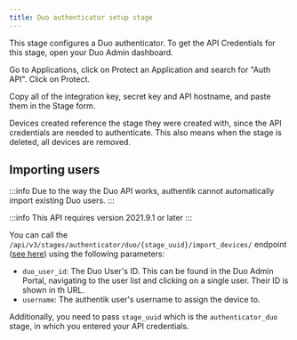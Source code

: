 ```yaml
---
title: Duo authenticator setup stage
---
```


This stage configures a Duo authenticator. To get the API Credentials for this stage, open your Duo Admin dashboard.

Go to Applications, click on Protect an Application and search for "Auth API". Click on Protect.

Copy all of the integration key, secret key and API hostname, and paste them in the Stage form.

Devices created reference the stage they were created with, since the API credentials are needed to authenticate. This also means when the stage is deleted, all devices are removed.

## Importing users

:::info
Due to the way the Duo API works, authentik cannot automatically import existing Duo users.
:::

:::info
This API requires version 2021.9.1 or later
:::

You can call the `/api/v3/stages/authenticator/duo/{stage_uuid}/import_devices/` endpoint ([see here](https://goauthentik.io/api/#post-/stages/authenticator/duo/-stage_uuid-/import_devices/)) using the following parameters:

- `duo_user_id`: The Duo User's ID. This can be found in the Duo Admin Portal, navigating to the user list and clicking on a single user. Their ID is shown in th URL.
- `username`: The authentik user's username to assign the device to.

Additionally, you need to pass `stage_uuid` which is the `authenticator_duo` stage, in which you entered your API credentials.
